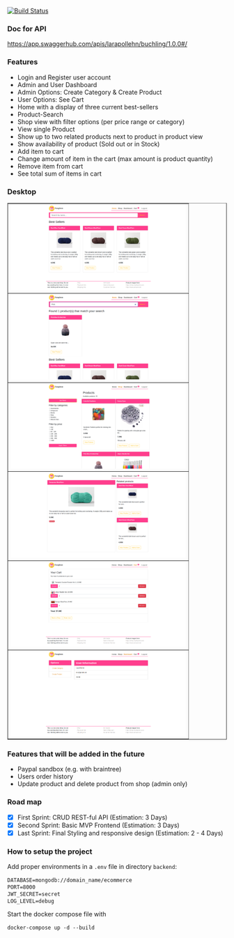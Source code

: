 [![Build Status](https://travis-ci.com/larapollehn/buchling.svg?branch=master)](https://travis-ci.com/larapollehn/buchling)
### Doc for API 
https://app.swaggerhub.com/apis/larapollehn/buchling/1.0.0#/

### Features
* Login and Register user account
* Admin and User Dashboard
* Admin Options: Create Category & Create Product
* User Options: See Cart
* Home with a display of three current best-sellers
* Product-Search
* Shop view with filter options (per price range or category)
* View single Product 
* Show up to two related products next to product in product view
* Show availability of product (Sold out or in Stock)
* Add item to cart 
* Change amount of item in the cart (max amount is product quantity)
* Remove item from cart
* See total sum of items in cart

### Desktop

<table border="1" width="100%">
    <tr>
        <td><img src="images/p1.png" width="400"></td>
    </tr>
    <tr>
        <td><img src="images/p6.png" width="400"/td>
    </tr>
    <tr>
        <td><img src="images/p2.png" width="400"></td>
    </tr>
    <tr>
        <td><img src="images/p3.png" width="400"></td>
    </tr>
    <tr>
         <td><img src="images/p5.png" width="400"></td>
    </tr>
    <tr>
        <td><img src="images/p4.png" width="400"></td>
    </tr>
</table>

### Features that will be added in the future
* Paypal sandbox (e.g. with braintree)
* Users order history
* Update product and delete product from shop (admin only)


### Road map
- [x] First Sprint: CRUD REST-ful API (Estimation: 3 Days)
- [x] Second Sprint: Basic MVP Frontend (Estimation: 3 Days)
- [x] Last Sprint: Final Styling and responsive design (Estimation: 2 - 4 Days)  

### How to setup the project
Add proper environments in a `.env` file in directory `backend`:

```
DATABASE=mongodb://domain_name/ecommerce
PORT=8000
JWT_SECRET=secret
LOG_LEVEL=debug
```

Start the docker compose file with 

```
docker-compose up -d --build
```
